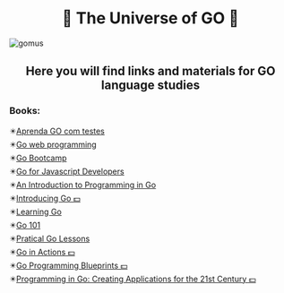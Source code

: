 <h1 align="center">🔵 The Universe of GO 🔵</h1>

![gomus](https://user-images.githubusercontent.com/79488448/137652984-e457092d-36b6-486f-8485-2b5dff5bd31b.png)
<h2 align="center">Here you will find links and materials for GO language studies</h2>

<h3>Books:</h3>
✴️<a href="https://larien.gitbook.io/aprenda-go-com-testes/">Aprenda GO com testes</a><br>
✴️<a href="https://livebook.manning.com/book/go-web-programming/preface/">Go web programming</a><br>
✴️<a href="http://www.golangbootcamp.com/book">Go Bootcamp</a><br>
✴️<a href="http://www.pazams.com/Go-for-Javascript-Developers/">Go for Javascript Developers</a><br>
✴️<a href="https://www.golang-book.com/books/intro">An Introduction to Programming in Go</a><br>
✴️<a href="https://www.oreilly.com/library/view/introducing-go/9781491941997/">Introducing Go 💵</a><br>
✴️<a href="https://www.miek.nl/go/">Learning Go</a><br>
✴️<a href="https://go101.org/article/101.html">Go 101</a><br>
✴️<a href="https://www.practical-go-lessons.com/">Pratical Go Lessons</a><br>
✴️<a href="https://www.manning.com/books/go-in-action">Go in Actions 💵</a><br>
✴️<a href="https://www.packtpub.com/product/go-programming-blueprints-second-edition/9781786468949">Go Programming Blueprints 💵</a><br>
✴️<a href="https://www.informit.com/store/programming-in-go-creating-applications-for-the-21st-9780321774637">Programming in Go: Creating Applications for the 21st Century 💵</a><br>
